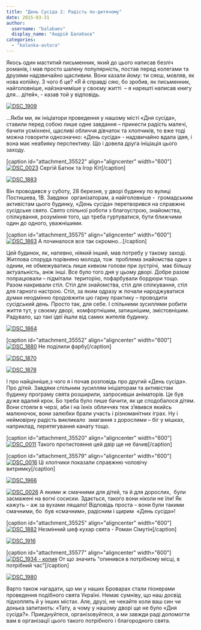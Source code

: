 ```yaml
---
title: "День Сусіда 2: Радість по-дитячому"
date: 2015-03-31
author: 
  username: "balabaev"
  display_name: "Андрій Балабаєв"
categories: 
  - "kolonka-avtora"
---
```


Якось один маститий письменник, який до цього написав безліч романів, і мав просто шалену популярність, постав перед колегами та друзями надзвичайно щасливим. Вони казали йому: ти сяєш, мовляв, як нова копійку. З чого б це? «Я й справді сяю, бо зробив, як письменник, найголовніше, найзначиміше у своєму житті  – я нарешті написав книгу для… дітей», - казав той у відповідь.

[![DSC_1909](https://mpz.brovary.org/wp-content/uploads/2015/03/DSC_1909.jpg)](https://mpz.brovary.org/wp-content/uploads/2015/03/DSC_1909.jpg)

…Якби ми, як ініціатори проведення у нашому місті «Дня сусіда», ставили перед собою лише одне завдання – принести радість малечі, бачити усміхнені, щасливі обличчя дівчаток та хлопчиків, то вже тоді можна говорити однозначно: «День сусіда» - надзвичайно вдала ідея, і вона має неабияку перспективу. Що і довела друга ініціація цього заходу.

\[caption id="attachment\_35522" align="aligncenter" width="600"\][![DSC_0023](https://mpz.brovary.org/wp-content/uploads/2015/03/DSC_0023.jpg)](https://mpz.brovary.org/wp-content/uploads/2015/03/DSC_0023.jpg) Сергій Батюк та Ігор Кіт\[/caption\]

[![DSC_1883](https://mpz.brovary.org/wp-content/uploads/2015/03/DSC_18831.jpg)](https://mpz.brovary.org/wp-content/uploads/2015/03/DSC_18831.jpg)

Він проводився у суботу, 28 березня, у дворі будинку по вулиці Постишева, 1В. Завдяки  організаторам, а найголовніше -  громадським активістам цього будинку, «День сусіда» перетворився на справжнє сусідське свято. Свято спільної роботи з благоустрою, знайомства, спілкування, розуміння того, що треба гуртуватися, бути ближчими один до одного, уважнішими.

\[caption id="attachment\_35575" align="aligncenter" width="600"\][![DSC_1863](https://mpz.brovary.org/wp-content/uploads/2015/03/DSC_1863.jpg)](https://mpz.brovary.org/wp-content/uploads/2015/03/DSC_1863.jpg) А починалося все так скромно...\[/caption\]

Цей будинок, як, напевно, ніякий інший, мав потребу у такому заході. Житлова споруда порівняно молода, тож  проблема знайомства один з одним, не обмежуватись лише кивком голови при зустрічі,  має більшу актуальність, аніж інші. Все було того дня у цьому дворі. Добре разом попрацювали – підмітали  територію, пофарбували бордюри тощо. Разом накривали стіл. Стіл для знайомства, стіл для спілкування, стіл для гарного настрою. Стіл, за яким одразу ж почали народжуватися думки неодмінно продовжити цю гарну практику – проводити сусідський день. Просто так, для себе. І спільними зусиллями робити життя тут, у своєму дворі,  комфортнішим, затишнішим, змістовнішим. Радувало, що такі ідеї йшли від самих жителів будинку.

[![DSC_1864](https://mpz.brovary.org/wp-content/uploads/2015/03/DSC_1864.jpg)](https://mpz.brovary.org/wp-content/uploads/2015/03/DSC_1864.jpg)

\[caption id="attachment\_35552" align="aligncenter" width="600"\][![DSC_1880](https://mpz.brovary.org/wp-content/uploads/2015/03/DSC_1880.jpg)](https://mpz.brovary.org/wp-content/uploads/2015/03/DSC_1880.jpg) Не поділили фарбу\[/caption\]

[![DSC_1870](https://mpz.brovary.org/wp-content/uploads/2015/03/DSC_18701.jpg)](https://mpz.brovary.org/wp-content/uploads/2015/03/DSC_18701.jpg)

[![DSC_1878](https://mpz.brovary.org/wp-content/uploads/2015/03/DSC_1878.jpg)](https://mpz.brovary.org/wp-content/uploads/2015/03/DSC_1878.jpg)

І про найцінніше,з чого я і почав розповідь про другий «День сусіда». Про дітей. Завдяки спільним зусиллям ініціаторам та активістам будинку програму свята розширили, запросивши аніматорів. Це був дуже вдалий крок. Бо треба було лише бачити, як це сподобалося дітям. Вони стояли в черзі, аби і на їхніх обличчях теж з’явився якийсь малюночок, вони залюбки брали участь і різноманітних іграх. Ну і неймовірну радість викликало  змагання з дорослими – біг у мішках, наприклад, перетягування канату тощо.

\[caption id="attachment\_35520" align="aligncenter" width="600"\][![DSC_0011](https://mpz.brovary.org/wp-content/uploads/2015/03/DSC_0011.jpg)](https://mpz.brovary.org/wp-content/uploads/2015/03/DSC_0011.jpg) Такого протистояння цей двір ще не бачив\[/caption\]

\[caption id="attachment\_35579" align="aligncenter" width="600"\][![DSC_0016](https://mpz.brovary.org/wp-content/uploads/2015/03/DSC_00161.jpg)](https://mpz.brovary.org/wp-content/uploads/2015/03/DSC_00161.jpg) Ці хлопчики показали справжню чоловічу витримку\[/caption\]

[![DSC_1966](https://mpz.brovary.org/wp-content/uploads/2015/03/DSC_1966.jpg)](https://mpz.brovary.org/wp-content/uploads/2015/03/DSC_1966.jpg)

[![DSC_0026](https://mpz.brovary.org/wp-content/uploads/2015/03/DSC_0026.jpg)](https://mpz.brovary.org/wp-content/uploads/2015/03/DSC_0026.jpg) А якими ж смачними для дітей, та й для дорослих,  були засмажені на вогні сосиски. Здається, такого вони ніколи не їли! Як кажуть – аж за вухами лящало! Відповідь проста – вони були такими смачними, бо  був «смачним», радісним і щирим  «День сусіда»!

\[caption id="attachment\_35525" align="aligncenter" width="600"\][![DSC_1882](https://mpz.brovary.org/wp-content/uploads/2015/03/DSC_1882.jpg)](https://mpz.brovary.org/wp-content/uploads/2015/03/DSC_1882.jpg) Незмінний шеф кухар свята - Роман Сімутін\[/caption\]

[![DSC_1916](https://mpz.brovary.org/wp-content/uploads/2015/03/DSC_19161.jpg)](https://mpz.brovary.org/wp-content/uploads/2015/03/DSC_19161.jpg)

\[caption id="attachment\_35577" align="aligncenter" width="600"\][![DSC_1934 - копия](https://mpz.brovary.org/wp-content/uploads/2015/03/DSC_1934-kopiya.jpg)](https://mpz.brovary.org/wp-content/uploads/2015/03/DSC_1934-kopiya.jpg) От що значить "опинився в потрібному місці, в потрібний час"\[/caption\]

[![DSC_1980](https://mpz.brovary.org/wp-content/uploads/2015/03/DSC_1980.jpg)](https://mpz.brovary.org/wp-content/uploads/2015/03/DSC_1980.jpg)

Варто також нагадати, що ми у наших Броварах стали піонерами проведення подібного свята Україні. Немає сумніву, що наш досвід підхоплять й у інших містах. Але, друзі, не чекайте коли ваш син чи донька запитають: «Тату, а чому у нашому дворі ще не було «Дня сусіда?». Приєднуйтеся, організовуйтеся, а ми завжди раді допомогти вам в організації цього такого потрібного і благородного свята.
